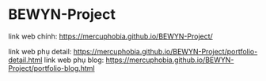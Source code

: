 # BEWYN-Project
link web chính: https://mercuphobia.github.io/BEWYN-Project/

link web phụ detail: https://mercuphobia.github.io/BEWYN-Project/portfolio-detail.html
link web phụ blog: https://mercuphobia.github.io/BEWYN-Project/portfolio-blog.html
